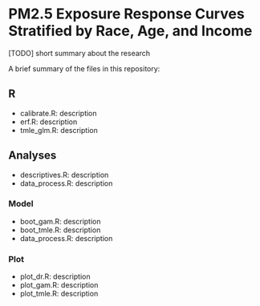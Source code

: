 PM2.5 Exposure Response Curves Stratified by Race, Age, and Income
==================================================================

[TODO] short summary about the research

A brief summary of the files in this repository: 

## R

- calibrate.R: description
- erf.R: description
- tmle_glm.R: description

## Analyses

- descriptives.R: description
- data_process.R: description

### Model

- boot_gam.R: description
- boot_tmle.R: description
- data_process.R: description

### Plot

- plot_dr.R: description
- plot_gam.R: description
- plot_tmle.R: description

